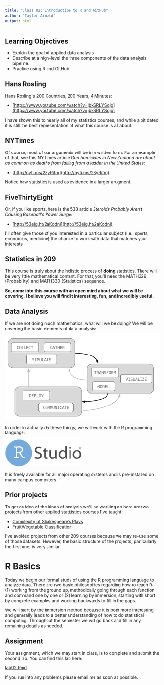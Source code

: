 ```yaml
---
title: "Class 02: Introduction to R and GitHub"
author: "Taylor Arnold"
output: html
---
```




## Learning Objectives

- Explain the goal of applied data analysis.
- Describe at a high-level the three components of the data analysis pipeline.
- Practice using R and GitHub.

## Hans Rosling

Hans Rosling's 200 Countries, 200 Years, 4 Minutes:

- [https://www.youtube.com/watch?v=jbkSRLYSojo](https://www.youtube.com/watch?v=jbkSRLYSojo)

I have shown this to nearly all of my statistics courses, and while
a bit dated it is still the best representation of what this course
is all about.

## NYTimes

Of course, most of our arguments will be in a written form.
For an example of that, see this NYTimes article *Gun homicides
in New Zealand are about as common as deaths from
falling from a ladder in the United States*:

- [http://nyti.ms/28yRifm](http://nyti.ms/28yRifm)

Notice how statistics is used as evidence in a larger arugment.

## FiveThirtyEight

Or, if you like sports, here is the 538 article *Steroids Probably
Aren't Causing Baseball's Power Surge*:

- [http://53eig.ht/2aKodni](http://53eig.ht/2aKodni)

I'll often give those of you interested in a particular subject
(i.e., sports, economics, medicine) the chance to work with data
that matches your interests.

## Statistics in 209

This course is truly about the holistic process of **doing**
statistics. There will be very little mathematical content. For that,
you'll need the MATH329 (Probability) and MATH330 (Statistics)
sequence.

**So, come into this course with an open mind about
what we will be covering. I believe you will find it interesting,
fun, and incredibly useful.**

## Data Analysis

If we are not doing much mathematics, what will we be doing?
We will be covering the basic elements of data analysis:

![](../assets/img/data_science_all.png)

In order to actually *do* these things, we will work with
the R programming language:

![](../assets/img/RStudio-Logo-Blue-Gray-250.png)

It is freely available for all major operating systems and
is pre-installed on many campus computers.

## Prior projects

To get an idea of the kinds of analysis we'll be working on
here are two projects from other applied statitistics courses
I've taught:

- [Complexity of Shakespeare’s Plays](../assets/project_example_289.html)
- [Fruit/Vegetable Classification](https://statsmaths.github.io/stat395-f17/assets/final_project/dedominicis.html)

I've avoided projects from other 209 courses because we may
re-use some of those datasets. However, the basic structure
of the projects, particularly the first one, is very similar.

# R Basics

Today we begin our formal study of using the R programming language to analyze
data. There are two basic philosophies regarding how to teach R: (1) working
from the ground up, methodically going through each function and command one
by one or (2) learning by immersion, starting with short by complete examples
and working backwards to fill in the gaps.

We will start by the immersion method because it is both more interesting
and generally leads to a better understanding of how to do statistical
computing. Throughout the semester we will go back and fill in any remaining
details as needed.

## Assignment

Your assignment, which we may start in class, is to complete and submit the
second lab. You can find this lab here:

<a href="https://raw.githubusercontent.com/statsmaths/stat209-f18/master/labs/lab02.Rmd" download="lab02.Rmd" target="_blank">lab02.Rmd</a>

If you run into any problems please email me as soon as possible.

